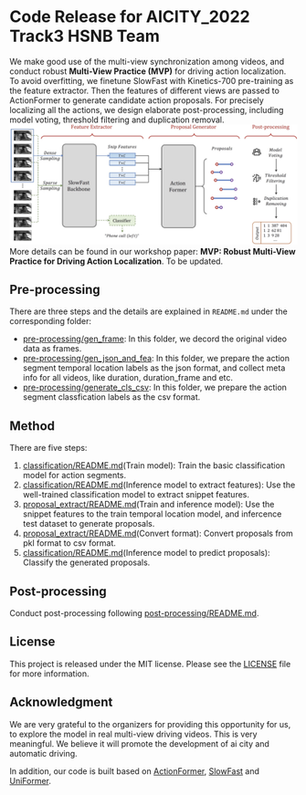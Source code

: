 # Code Release for AICITY_2022 Track3 HSNB Team
We make good use of the multi-view synchronization among videos, and conduct robust **Multi-View Practice (MVP)** for driving action localization. To avoid overfitting, we finetune SlowFast with Kinetics-700 pre-training as the feature extractor. Then the features of different views are passed to ActionFormer to generate candidate action proposals. For precisely localizing all the actions, we design elaborate post-processing, including model voting, threshold filtering and duplication removal.
![](data/frame.jpg)
More details can be found in our workshop paper: **MVP: Robust Multi-View Practice for Driving Action Localization**. To be updated.

## Pre-processing

There are three steps and the details are explained in `README.md` under the corresponding folder:

* [pre-processing/gen_frame](./pre-processing/gen_frame/): In this folder, we decord the original video data as  frames.
* [pre-processing/gen_json_and_fea](./pre-processing/gen_json_and_fea/): In this folder, we prepare the action segment temporal location labels as the json format, and collect meta info for all videos, like duration, duration_frame and etc.
* [pre-processing/generate_cls_csv](./pre-processing/generate_cls_csv/): In this folder, we prepare  the action segment classfication labels as the csv format.


## Method


There are five steps:

1. [classification/README.md](./classification/README.md)(Train model): Train the basic classification model for  action segments.
2. [classification/README.md](./classification/README.md)(Inference model to extract features): Use the well-trained classification model to extract snippet features.
3. [proposal_extract/README.md](./proposal_extract/README.md)(Train and inference model): Use the snippet features to the train temporal location model, and infercence test dataset to generate proposals.
4. [proposal_extract/README.md](./proposal_extract/README.md)(Convert format): Convert proposals from pkl format to csv format.
5. [classification/README.md](./classification/README.md)(Inference model to predict proposals): Classify the generated proposals.


## Post-processing 

Conduct post-processing following [post-processing/README.md](./post-processing/README.md).

## License

This project is released under the MIT license. Please see the [LICENSE](LICENSE) file for more information.

## Acknowledgment 

We are very grateful to the organizers for providing this opportunity for us, to explore the model in real multi-view driving videos.
This is very meaningful. We believe it will promote the development of ai city and automatic driving.

In addition, our code is built based on [ActionFormer](https://github.com/happyharrycn/actionformer_release), [SlowFast](https://github.com/facebookresearch/SlowFast) and [UniFormer](https://github.com/Sense-X/UniFormer).
